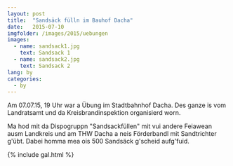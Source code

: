 ```yaml
---
layout: post
title:  "Sandsäck fülln im Bauhof Dacha"
date:   2015-07-10
imgfolder: /images/2015/uebungen
images:
  - name: sandsack1.jpg
    text: Sandsack 1
  - name: sandsack2.jpg
    text: Sandsack 2
lang: by
categories:
  - by
---
```


Am 07.07.15, 19 Uhr war a Übung im Stadtbahnhof Dacha. Des ganze is vom Landratsamt und da Kreisbrandinspektion organisierd worn.

Ma hod mit da Dispogruppn "Sandsackfüllen" mit vui andere Feiawean ausm Landkreis und am THW Dacha a neis Förderbandl mit Sandtrichter g'übt. Dabei homma mea ois 500 Sandsäck g'scheid aufg'fuid.

{% include gal.html %}

